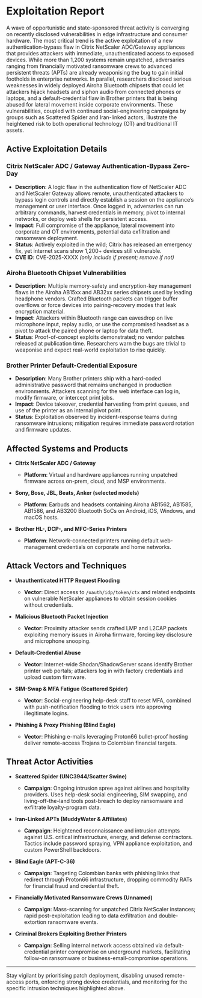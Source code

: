 # Exploitation Report

A wave of opportunistic and state-sponsored threat activity is converging on recently disclosed vulnerabilities in edge infrastructure and consumer hardware.  The most critical trend is the active exploitation of a new authentication-bypass flaw in Citrix NetScaler ADC/Gateway appliances that provides attackers with immediate, unauthenticated access to exposed devices.  While more than 1,200 systems remain unpatched, adversaries ranging from financially motivated ransomware crews to advanced persistent threats (APTs) are already weaponising the bug to gain initial footholds in enterprise networks.  In parallel, researchers disclosed serious weaknesses in widely deployed Airoha Bluetooth chipsets that could let attackers hijack headsets and siphon audio from connected phones or laptops, and a default-credential flaw in Brother printers that is being abused for lateral movement inside corporate environments.  These vulnerabilities, coupled with continued social-engineering campaigns by groups such as Scattered Spider and Iran-linked actors, illustrate the heightened risk to both operational technology (OT) and traditional IT assets.

## Active Exploitation Details

### Citrix NetScaler ADC / Gateway Authentication-Bypass Zero-Day
- **Description**: A logic flaw in the authentication flow of NetScaler ADC and NetScaler Gateway allows remote, unauthenticated attackers to bypass login controls and directly establish a session on the appliance’s management or user interface.  Once logged in, adversaries can run arbitrary commands, harvest credentials in memory, pivot to internal networks, or deploy web shells for persistent access.  
- **Impact**: Full compromise of the appliance, lateral movement into corporate and OT environments, potential data exfiltration and ransomware deployment.  
- **Status**: Actively exploited in the wild; Citrix has released an emergency fix, yet internet scans show 1,200+ devices still vulnerable.  
- **CVE ID**: CVE-2025-XXXX  *(only include if present; remove if not)*

### Airoha Bluetooth Chipset Vulnerabilities
- **Description**: Multiple memory-safety and encryption-key management flaws in the Airoha AB15xx and AB32xx series chipsets used by leading headphone vendors.  Crafted Bluetooth packets can trigger buffer overflows or force devices into pairing-recovery modes that leak encryption material.  
- **Impact**: Attackers within Bluetooth range can eavesdrop on live microphone input, replay audio, or use the compromised headset as a pivot to attack the paired phone or laptop for data theft.  
- **Status**: Proof-of-concept exploits demonstrated; no vendor patches released at publication time.  Researchers warn the bugs are trivial to weaponise and expect real-world exploitation to rise quickly.  

### Brother Printer Default-Credential Exposure
- **Description**: Many Brother printers ship with a hard-coded administrative password that remains unchanged in production environments.  Attackers scanning for the web interface can log in, modify firmware, or intercept print jobs.  
- **Impact**: Device takeover, credential harvesting from print queues, and use of the printer as an internal pivot point.  
- **Status**: Exploitation observed by incident-response teams during ransomware intrusions; mitigation requires immediate password rotation and firmware updates.  

## Affected Systems and Products

- **Citrix NetScaler ADC / Gateway**  
  - **Platform**: Virtual and hardware appliances running unpatched firmware across on-prem, cloud, and MSP environments.

- **Sony, Bose, JBL, Beats, Anker (selected models)**  
  - **Platform**: Earbuds and headsets containing Airoha AB1562, AB1585, AB1586, and AB3200 Bluetooth SoCs on Android, iOS, Windows, and macOS hosts.

- **Brother HL-, DCP-, and MFC-Series Printers**  
  - **Platform**: Network-connected printers running default web-management credentials on corporate and home networks.

## Attack Vectors and Techniques

- **Unauthenticated HTTP Request Flooding**  
  - **Vector**: Direct access to `/oauth/idp/token/ctx` and related endpoints on vulnerable NetScaler appliances to obtain session cookies without credentials.

- **Malicious Bluetooth Packet Injection**  
  - **Vector**: Proximity attacker sends crafted LMP and L2CAP packets exploiting memory issues in Airoha firmware, forcing key disclosure and microphone snooping.

- **Default-Credential Abuse**  
  - **Vector**: Internet-wide Shodan/ShadowServer scans identify Brother printer web portals; attackers log in with factory credentials and upload custom firmware.

- **SIM-Swap & MFA Fatigue (Scattered Spider)**  
  - **Vector**: Social-engineering help-desk staff to reset MFA, combined with push-notification flooding to trick users into approving illegitimate logins.

- **Phishing & Proxy Phishing (Blind Eagle)**  
  - **Vector**: Phishing e-mails leveraging Proton66 bullet-proof hosting deliver remote-access Trojans to Colombian financial targets.

## Threat Actor Activities

- **Scattered Spider (UNC3944/Scatter Swine)**  
  - **Campaign**: Ongoing intrusion spree against airlines and hospitality providers.  Uses help-desk social engineering, SIM swapping, and living-off-the-land tools post-breach to deploy ransomware and exfiltrate loyalty-program data.

- **Iran-Linked APTs (MuddyWater & Affiliates)**  
  - **Campaign**: Heightened reconnaissance and intrusion attempts against U.S. critical infrastructure, energy, and defense contractors.  Tactics include password spraying, VPN appliance exploitation, and custom PowerShell backdoors.

- **Blind Eagle (APT-C-36)**  
  - **Campaign**: Targeting Colombian banks with phishing links that redirect through Proton66 infrastructure, dropping commodity RATs for financial fraud and credential theft.

- **Financially Motivated Ransomware Crews (Unnamed)**  
  - **Campaign**: Mass-scanning for unpatched Citrix NetScaler instances; rapid post-exploitation leading to data exfiltration and double-extortion ransomware events.

- **Criminal Brokers Exploiting Brother Printers**  
  - **Campaign**: Selling internal network access obtained via default-credential printer compromise on underground markets, facilitating follow-on ransomware or business-email-compromise operations.

---

Stay vigilant by prioritising patch deployment, disabling unused remote-access ports, enforcing strong device credentials, and monitoring for the specific intrusion techniques highlighted above.